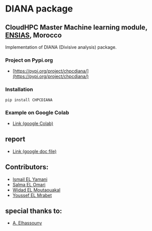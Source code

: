 # DIANA package  
## CloudHPC Master Machine learning module, [ENSIAS](http://ensias.um5.ac.ma/), Morocco
  Implementation of DIANA (Divisive analysis) package.
### Project on Pypi.org
- [https://pypi.org/project/chpcdiana/](https://pypi.org/project/chpcdiana/)

### Installation
```
pip install CHPCDIANA
```

### Example on Google Colab
- [Link (google Colab)](https://colab.research.google.com/drive/1CK73MHFoZm3ClKF8KkeAXwidUdAeW6tK)

## report
- [Link (google doc file)](https://docs.google.com/document/d/1tETv-cnt6FXEuNykg7tbenoG1oui_OI6UffoClQCejc)
## Contributors:
- [Ismail EL Yamani](mailto:ismail.elyamani.2000@gmail.com)
- [Salma EL Omari](mailto:elomarisalma20@gmail.com)
- [Widad EL Moutaouakal](mailto:widadelmoutaouakal617@gmail.com)
- [Youssef EL Mrabet](mailto:contactyoussefelmrabet@gmail.com)





## special thanks to:
- [A. Elhassouny](https://github.com/Elhassouny)
